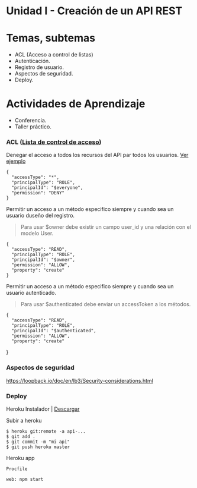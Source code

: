 # Unidad I - Creación de un API REST

# Temas, subtemas

* ACL (Acceso a control de listas)
* Autenticación.
* Registro de usuario.
* Aspectos de seguridad.
* Deploy.

# Actividades de Aprendizaje

* Conferencia.
* Taller práctico.

### ACL ([Lista de control de acceso](https://es.wikipedia.org/wiki/Lista_de_control_de_acceso))

Denegar el acceso a todos los recursos del API par todos los usuarios. [Ver ejemplo](https://github.com/Informante/api/blob/master/common/models/post.json#L61)

    {
      "accessType": "*",
      "principalType": "ROLE",
      "principalId": "$everyone",
      "permission": "DENY"
    }

Permitir un acceso a un método especifico siempre y cuando sea un usuario duseño del registro.

> Para usar $owner debe existir un campo user_id y una relación con el modelo User.

    {
      "accessType": "READ",
      "principalType": "ROLE",
      "principalId": "$owner",
      "permission": "ALLOW",
      "property": "create"
    }

Permitir un acceso a un método especifico siempre y cuando sea un usuario autenticado.

> Para usar $authenticated debe enviar un accessToken a los métodos.

    {
      "accessType": "READ",
      "principalType": "ROLE",
      "principalId": "$authenticated",
      "permission": "ALLOW",
      "property": "create"
   }

### Aspectos de seguridad

https://loopback.io/doc/en/lb3/Security-considerations.html

### Deploy

Heroku Instalador | [Descargar](https://cli-assets.heroku.com/branches/stable/heroku-windows-amd64.exe)

Subir a heroku

    $ heroku git:remote -a api-...
    $ git add .
    $ git commit -m "mi api"
    $ git push heroku master

Heroku app

    Procfile

    web: npm start
